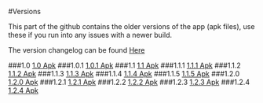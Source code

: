 #Versions

This part of the github contains the older versions of the app (apk files), use these if you run into any issues with a newer build.

The version changelog can be found [Here](https://github.com/MrHDR/Sun-Moon_ShinyCalc/wiki/Changelog)

###1.0
[1.0 Apk](https://github.com/MrHDR/Sun-Moon_ShinyCalc/raw/master/Versions/1.0/com.hdr.shinycalculator.apk)
###1.0.1
[1.0.1 Apk](https://github.com/MrHDR/Sun-Moon_ShinyCalc/raw/master/Versions/1.0.1/com.hdr.shinycalculator.apk)
###1.1
[1.1 Apk](https://github.com/MrHDR/Sun-Moon_ShinyCalc/raw/master/Versions/1.1/com.hdr.shinycalculator.apk)
###1.1.1
[1.1.1 Apk](https://github.com/MrHDR/Sun-Moon_ShinyCalc/raw/master/Versions/1.1.1/com.hdr.shinycalculator.apk)
###1.1.2
[1.1.2 Apk](https://github.com/MrHDR/Sun-Moon_ShinyCalc/raw/master/Versions/1.1.2/com.hdr.shinycalculator.apk)
###1.1.3
[1.1.3 Apk](https://github.com/MrHDR/Sun-Moon_ShinyCalc/raw/master/Versions/1.1.3/com.hdr.shinycalculator.apk)
###1.1.4
[1.1.4 Apk](https://github.com/MrHDR/Sun-Moon_ShinyCalc/raw/master/Versions/1.1.4/com.hdr.shinycalculator.apk)
###1.1.5
[1.1.5 Apk](https://github.com/MrHDR/Sun-Moon_ShinyCalc/raw/master/Versions/1.1.5/com.hdr.shinycalculator.apk)
###1.2.0
[1.2.0 Apk](https://github.com/MrHDR/Sun-Moon_ShinyCalc/raw/master/Versions/1.2.0/com.hdr.shinycalculator.apk)
###1.2.1
[1.2.1 Apk](https://github.com/MrHDR/Sun-Moon_ShinyCalc/raw/master/Versions/1.2.1/com.hdr.shinycalculator.apk)
###1.2.2
[1.2.2 Apk](https://github.com/MrHDR/Sun-Moon_ShinyCalc/raw/master/Versions/1.2.2/com.hdr.shinycalculator.apk)
###1.2.3
[1.2.3 Apk](https://github.com/MrHDR/Sun-Moon_ShinyCalc/raw/master/Versions/1.2.3/com.hdr.shinycalculator.apk)
###1.2.4
[1.2.4 Apk](https://github.com/MrHDR/Sun-Moon_ShinyCalc/raw/master/Versions/1.2.4/com.hdr.shinycalculator.apk)